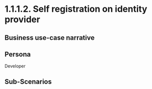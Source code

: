 # 1.1.1.2. Self registration on identity provider

## Business use-case narrative


## Persona
Developer

## Sub-Scenarios
